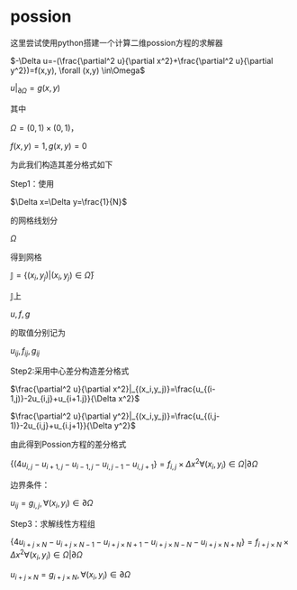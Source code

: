 # possion
这里尝试使用python搭建一个计算二维possion方程的求解器

$-\Delta u=-(\frac{\partial^2 u}{\partial x^2}+\frac{\partial^2 u}{\partial y^2})=f(x,y), \forall (x,y) \in\Omega$

$u|_{\partial\Omega}=g(x,y)$

其中

$\Omega =(0,1)\times(0,1)$，

$f(x,y)=1,g(x,y)=0$

为此我们构造其差分格式如下

Step1：使用

$\Delta x=\Delta y=\frac{1}{N}$

的网格线划分

$\Omega$

得到网格

$\mathbb{J}=\{(x_i,y_j)|(x_i,y_j)\in\bar{\Omega}\}$

$\mathbb{J}$上

$u,f,g$

的取值分别记为

$u_{ij},f_{ij},g_{ij}$

Step2:采用中心差分构造差分格式

$\frac{\partial^2 u}{\partial x^2}|_{(x_i,y_j)}=\frac{u_{(i-1,j)}-2u_{i,j}+u_{i+1.j}}{\Delta x^2}$
    
$\frac{\partial^2 u}{\partial y^2}|_{(x_i,y_j)}=\frac{u_{(i,j-1)}-2u_{i,j}+u_{i.j+1}}{\Delta y^2}$
    
由此得到Possion方程的差分格式

$\{(4 u_{i,j}-u_{i+1,j}-u_{i-1,j}-u_{i,j-1}-u_{i,j+1}\}=f_{i,j}\times\Delta x^2 \forall (x_i,y_i)\in \Omega |\partial\Omega$
    
边界条件：

$u_{ij}=g_{i,j},\forall (x_i,y_i)\in \partial\Omega$

Step3：求解线性方程组     

$\{4u_{i+j\times N}-u_{i+j\times N-1}-u_{i+j\times N+1}-u_{i+j\times N-N}-u_{i+j\times N+N}\}=f_{i+j\times N}\times\Delta x^2 \forall (x_i,y_i)\in \Omega|\partial\Omega$
    
$u_{i+j\times N}=g_{i+j\times N},\forall (x_i,y_i)\in \partial\Omega$
